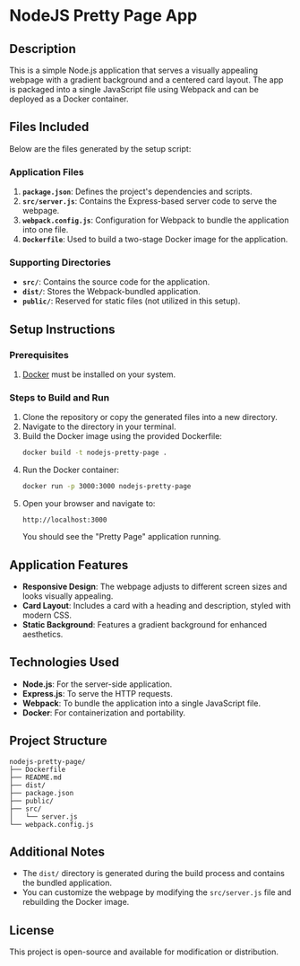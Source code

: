 # NodeJS Pretty Page App

## Description
This is a simple Node.js application that serves a visually appealing webpage with a gradient background and a centered card layout. The app is packaged into a single JavaScript file using Webpack and can be deployed as a Docker container.

## Files Included
Below are the files generated by the setup script:

### Application Files
1. **`package.json`**: Defines the project's dependencies and scripts.
2. **`src/server.js`**: Contains the Express-based server code to serve the webpage.
3. **`webpack.config.js`**: Configuration for Webpack to bundle the application into one file.
4. **`Dockerfile`**: Used to build a two-stage Docker image for the application.

### Supporting Directories
- **`src/`**: Contains the source code for the application.
- **`dist/`**: Stores the Webpack-bundled application.
- **`public/`**: Reserved for static files (not utilized in this setup).

## Setup Instructions
### Prerequisites
1. [Docker](https://www.docker.com/) must be installed on your system.

### Steps to Build and Run
1. Clone the repository or copy the generated files into a new directory.
2. Navigate to the directory in your terminal.
3. Build the Docker image using the provided Dockerfile:
   ```bash
   docker build -t nodejs-pretty-page .
   ```
4. Run the Docker container:
   ```bash
   docker run -p 3000:3000 nodejs-pretty-page
   ```
5. Open your browser and navigate to:
   ```
   http://localhost:3000
   ```
   You should see the "Pretty Page" application running.

## Application Features
- **Responsive Design**: The webpage adjusts to different screen sizes and looks visually appealing.
- **Card Layout**: Includes a card with a heading and description, styled with modern CSS.
- **Static Background**: Features a gradient background for enhanced aesthetics.

## Technologies Used
- **Node.js**: For the server-side application.
- **Express.js**: To serve the HTTP requests.
- **Webpack**: To bundle the application into a single JavaScript file.
- **Docker**: For containerization and portability.

## Project Structure
```
nodejs-pretty-page/
├── Dockerfile
├── README.md
├── dist/
├── package.json
├── public/
├── src/
│   └── server.js
└── webpack.config.js
```

## Additional Notes
- The `dist/` directory is generated during the build process and contains the bundled application.
- You can customize the webpage by modifying the `src/server.js` file and rebuilding the Docker image.

## License
This project is open-source and available for modification or distribution.


